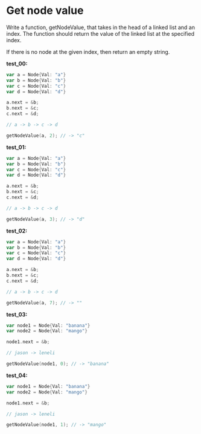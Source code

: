 # Get node value

Write a function, getNodeValue, that takes in the head of a linked list and an index. The function should return the value of the linked list at the specified index.

If there is no node at the given index, then return an empty string.

**test_00:**
```go
var a = Node{Val: "a"}
var b = Node{Val: "b"}
var c = Node{Val: "c"}
var d = Node{Val: "d"}

a.next = &b;
b.next = &c;
c.next = &d;

// a -> b -> c -> d

getNodeValue(a, 2); // -> "c"
```
**test_01:**
```go
var a = Node{Val: "a"}
var b = Node{Val: "b"}
var c = Node{Val: "c"}
var d = Node{Val: "d"}

a.next = &b;
b.next = &c;
c.next = &d;

// a -> b -> c -> d

getNodeValue(a, 3); // -> "d"
```
**test_02:**
```go
var a = Node{Val: "a"}
var b = Node{Val: "b"}
var c = Node{Val: "c"}
var d = Node{Val: "d"}

a.next = &b;
b.next = &c;
c.next = &d;

// a -> b -> c -> d

getNodeValue(a, 7); // -> ""
```
**test_03:**
```go
var node1 = Node{Val: "banana"}
var node2 = Node{Val: "mango"}

node1.next = &b;

// jason -> leneli

getNodeValue(node1, 0); // -> "banana"
```
**test_04:**
```go
var node1 = Node{Val: "banana"}
var node2 = Node{Val: "mango"}

node1.next = &b;

// jason -> leneli

getNodeValue(node1, 1); // -> "mango"
```
